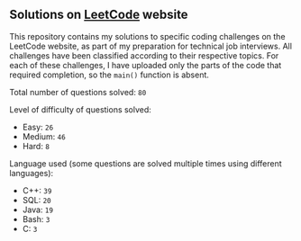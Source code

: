 ## Solutions on [LeetCode](https://leetcode.com/) website

This repository contains my solutions to specific coding challenges on the LeetCode website, as part of my preparation for technical job interviews. All challenges have been classified according to their respective topics. For each of these challenges, I have uploaded only the parts of the code that required completion, so the `main()` function is absent.

Total number of questions solved: `80`

Level of difficulty of questions solved:
* Easy: `26`
* Medium: `46`
* Hard: `8`

Language used (some questions are solved multiple times using different languages):
* C++: `39`
* SQL: `20`
* Java: `19`
* Bash: `3`
* C: `3`
